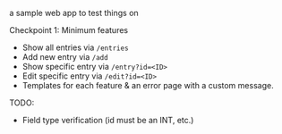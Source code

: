 a sample web app to test things on

Checkpoint 1: Minimum features

- Show all entries via `/entries`
- Add new entry via `/add`
- Show specific entry via `/entry?id=<ID>`
- Edit specific entry via `/edit?id=<ID>`
- Templates for each feature & an error page with a custom message.

TODO:

- Field type verification (id must be an INT, etc.)


